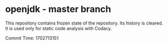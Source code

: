 # openjdk - master branch

This repository contains frozen state of the repository.
Its history is cleared. It is used only for static code
analysis with Codacy.

Commit Time: 1702713151